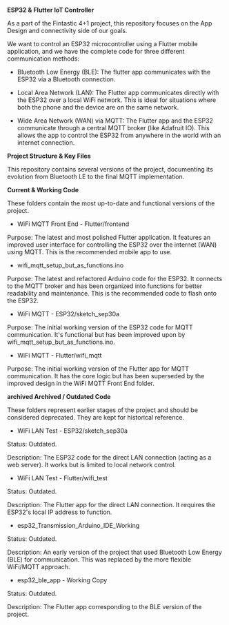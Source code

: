 **ESP32 & Flutter IoT Controller**

As a part of the Fintastic 4+1 project, this repository focuses on the App Design and connectivity side of our goals.

We want to control an ESP32 microcontroller using a Flutter mobile application, and we have the complete code for three different communication methods:

* Bluetooth Low Energy (BLE): The flutter app communicates with the ESP32 via a Bluetooth connection.

* Local Area Network (LAN): The Flutter app communicates directly with the ESP32 over a local WiFi network. This is ideal for situations where both the phone and the device are on the same network.

* Wide Area Network (WAN) via MQTT: The Flutter app and the ESP32 communicate through a central MQTT broker (like Adafruit IO). This allows the app to control the ESP32 from anywhere in the world with an internet connection.

**Project Structure & Key Files**

This repository contains several versions of the project, documenting its evolution from Bluetooth LE to the final MQTT implementation.

**Current & Working Code**

These folders contain the most up-to-date and functional versions of the project.

* WiFi MQTT Front End - Flutter/frontend

Purpose: The latest and most polished Flutter application. It features an improved user interface for controlling the ESP32 over the internet (WAN) using MQTT. This is the recommended mobile app to use.

* wifi_mqtt_setup_but_as_functions.ino

Purpose: The latest and refactored Arduino code for the ESP32. It connects to the MQTT broker and has been organized into functions for better readability and maintenance. This is the recommended code to flash onto the ESP32.

* WiFi MQTT - ESP32/sketch_sep30a

Purpose: The initial working version of the ESP32 code for MQTT communication. It's functional but has been improved upon by wifi_mqtt_setup_but_as_functions.ino.

* WiFi MQTT - Flutter/wifi_mqtt

Purpose: The initial working version of the Flutter app for MQTT communication. It has the core logic but has been superseded by the improved design in the WiFi MQTT Front End folder.

**archived Archived / Outdated Code**

These folders represent earlier stages of the project and should be considered deprecated. They are kept for historical reference.

* WiFi LAN Test - ESP32/sketch_sep30a

Status: Outdated.

Description: The ESP32 code for the direct LAN connection (acting as a web server). It works but is limited to local network control.

* WiFi LAN Test - Flutter/wifi_test

Status: Outdated.

Description: The Flutter app for the direct LAN connection. It requires the ESP32's local IP address to function.

* esp32_Transmission_Arduino_IDE_Working

Status: Outdated.

Description: An early version of the project that used Bluetooth Low Energy (BLE) for communication. This was replaced by the more flexible WiFi/MQTT approach.

* esp32_ble_app - Working Copy

Status: Outdated.

Description: The Flutter app corresponding to the BLE version of the project.
